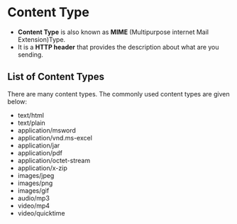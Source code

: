 # Content Type
- __Content Type__ is also known as __MIME__ (Multipurpose internet Mail Extension)Type.
- It is a __HTTP header__ that provides the description about what are you sending.

## List of Content Types

There are many content types. The commonly used content types are given below:

- text/html
- text/plain
- application/msword
- application/vnd.ms-excel
- application/jar
- application/pdf
- application/octet-stream
- application/x-zip
- images/jpeg
- images/png
- images/gif
- audio/mp3
- video/mp4
- video/quicktime